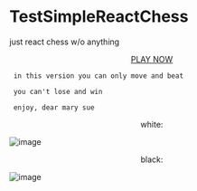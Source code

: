 # TestSimpleReactChess
just react chess w/o anything

<div align="center"> 
<a href="https://burunyuu23.github.io/test-react-simple-chess/">PLAY NOW</a>
</div>


` in this version you can only move and beat` 

` you can't lose and win`

` enjoy, dear mary sue`

<div align="center"> 
white:
  </div>
  
![image](https://github.com/burunyuu23/test-react-simple-chess/assets/34377854/cac6b363-fa5f-4ba7-816e-55841b751392)

<div align="center"> 
black:
  </div>

![image](https://github.com/burunyuu23/test-react-simple-chess/assets/34377854/7f38dbb9-52d2-4316-bfcf-b021e7ed2f73)




